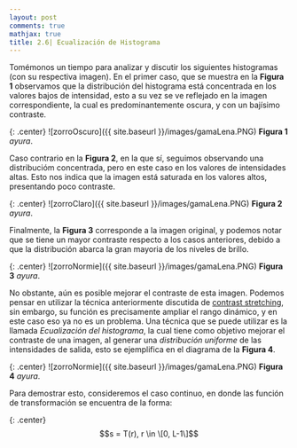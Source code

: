 ```yaml
---
layout: post
comments: true
mathjax: true
title: 2.6| Ecualización de Histograma
---
```


Tomémonos un tiempo para analizar y discutir los siguientes histogramas (con su respectiva imagen). En el primer caso, que se muestra en la __Figura 1__ observamos que la distribución del histograma está concentrada en los valores bajos de intensidad, esto a su vez se ve reflejado en la imagen correspondiente, la cual es predominantemente oscura, y con un bajísimo contraste. 

{: .center}
![zorroOscuro]({{ site.baseurl }}/images/gamaLena.PNG)
__Figura 1__ _ayura_.

Caso contrario en la __Figura 2__, en la que sí, seguimos observando una distribucióm concentrada, pero en este caso en los valores de intensidades altas. Esto nos indica que la imagen está saturada en los valores altos, presentando poco contraste.

{: .center}
![zorroClaro]({{ site.baseurl }}/images/gamaLena.PNG)
__Figura 2__ _ayura_.

Finalmente, la __Figura 3__ corresponde a la imagen original, y podemos notar que se tiene un mayor contraste respecto a los casos anteriores, debido a que la distribución abarca la gran mayoria de los niveles de brillo.

{: .center}
![zorroNormie]({{ site.baseurl }}/images/gamaLena.PNG)
__Figura 3__ _ayura_.

No obstante, aún es posible mejorar el contraste de esta imagen. Podemos pensar en utilizar la técnica anteriormente discutida de [contrast stretching](https://bryanmed.github.io/LinearTrans/), sin embargo, su función es precisamente ampliar el rango dinámico, y en este caso eso ya no es un problema. Una técnica que se puede utilizar es la llamada _Ecualización del histograma_, la cual tiene como objetivo mejorar el contraste de una imagen, al generar una _distribución uniforme_ de las intensidades de salida, esto se ejemplifica en el diagrama de la __Figura 4__.

{: .center}
![zorroNormie]({{ site.baseurl }}/images/gamaLena.PNG)
__Figura 4__ _ayura_.

Para demostrar esto, consideremos el caso continuo, en donde las función de transformación se encuentra de la forma:

{: .center}
$$s = T(r), r \in \[0, L-1\]$$











